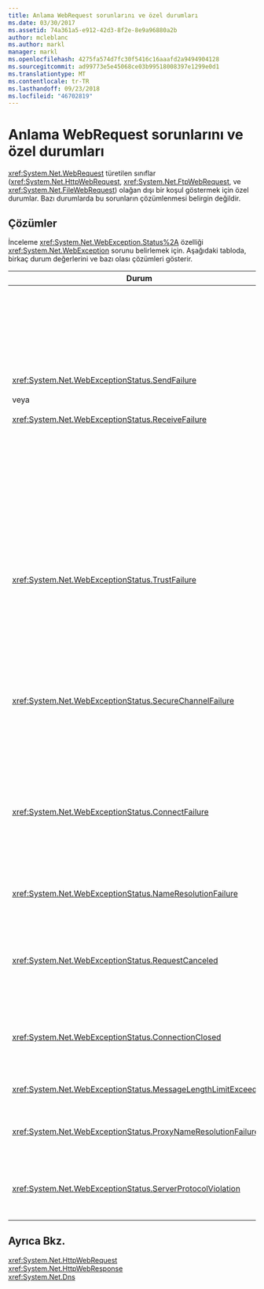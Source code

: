 ```yaml
---
title: Anlama WebRequest sorunlarını ve özel durumları
ms.date: 03/30/2017
ms.assetid: 74a361a5-e912-42d3-8f2e-8e9a96880a2b
author: mcleblanc
ms.author: markl
manager: markl
ms.openlocfilehash: 4275fa574d7fc30f5416c16aaafd2a9494904128
ms.sourcegitcommit: ad99773e5e45068ce03b99518008397e1299e0d1
ms.translationtype: MT
ms.contentlocale: tr-TR
ms.lasthandoff: 09/23/2018
ms.locfileid: "46702819"
---
```

# <a name="understanding-webrequest-problems-and-exceptions"></a>Anlama WebRequest sorunlarını ve özel durumları
<xref:System.Net.WebRequest> türetilen sınıflar (<xref:System.Net.HttpWebRequest>, <xref:System.Net.FtpWebRequest>, ve <xref:System.Net.FileWebRequest>) olağan dışı bir koşul göstermek için özel durumlar. Bazı durumlarda bu sorunların çözümlenmesi belirgin değildir.  
  
## <a name="solutions"></a>Çözümler  
 İnceleme <xref:System.Net.WebException.Status%2A> özelliği <xref:System.Net.WebException> sorunu belirlemek için. Aşağıdaki tabloda, birkaç durum değerlerini ve bazı olası çözümleri gösterir.  
  
|Durum|Ayrıntılar|Çözüm|  
|------------|-------------|--------------|  
|<xref:System.Net.WebExceptionStatus.SendFailure><br /><br /> veya<br /><br /> <xref:System.Net.WebExceptionStatus.ReceiveFailure>|Temel alınan yuvası ile ilgili bir sorun yoktur. Bağlantı sıfırlandı.|Bağlanın ve isteği yeniden gönderin.<br /><br /> En son hizmet paketinin yüklü olduğundan emin olun.<br /><br /> Değeri Artır <xref:System.Net.ServicePointManager.MaxServicePointIdleTime%2A?displayProperty=nameWithType> özelliği.<br /><br /> Ayarlama <xref:System.Net.HttpWebRequest.KeepAlive%2A?displayProperty=nameWithType> için `false`.<br /><br /> İle en fazla bağlantı sayısını artırmak <xref:System.Net.ServicePointManager.DefaultConnectionLimit%2A> özelliği.<br /><br /> Proxy yapılandırmasını denetleyin.<br /><br /> SSL kullanıyorsanız, sunucu işlemi sertifika deposuna erişim izni olduğundan emin olun.<br /><br /> Büyük miktarda veri gönderme verilirse <xref:System.Net.HttpWebRequest.AllowWriteStreamBuffering%2A> için `false`.|  
|<xref:System.Net.WebExceptionStatus.TrustFailure>|Sunucu sertifikası doğrulanamadı.|Internet Explorer'ı kullanarak URI açmayı deneyin. IE tarafından görüntülenen tüm güvenlik uyarıları çözümleyin. Güvenlik Uyarısı çözümlenemiyor sonra uygulayan bir sertifika ilkesi sınıf oluşturabilirsiniz <xref:System.Net.ICertificatePolicy> döndüren `true`ve geçirin <xref:System.Net.ServicePointManager.CertificatePolicy%2A>.<br /><br /> Başvurmak [ http://support.microsoft.com/?id=823177 ](https://go.microsoft.com/fwlink/?LinkID=179653).<br /><br /> İmzalı sunucu sertifikasının sertifika yetkilisinin sertifikayı Internet Explorer'da güvenilen sertifika yetkilisi listesine eklendiğinden emin olun.<br /><br /> URL ana bilgisayar adı sunucu sertifikasındaki ortak ad eşleştiğinden emin olun.|  
|<xref:System.Net.WebExceptionStatus.SecureChannelFailure>|SSL işlem sırasında bir hata oluştu veya sertifika ile ilgili bir sorun yoktur.|.NET Framework sürüm 1.1 yalnızca SSL 3.0 sürümünü destekler. Sunucu yalnızca TLS sürüm 1.0 veya sürüm 2.0 SSL kullanıyorsanız, özel durum oluşturulur. Yükseltme .NET Framework sürüm 2.0 ve ayarlama <xref:System.Net.ServicePointManager.SecurityProtocol%2A> sunucu eşleştirilecek.<br /><br /> İstemci sertifikası, sunucunun güvenmediği bir sertifika yetkilisi (CA) tarafından imzalanmış. CA sertifikasını sunucuya yükleyin. Bkz: [ http://support.microsoft.com/?id=332077 ](https://go.microsoft.com/fwlink/?LinkID=179654).<br /><br /> En son hizmet paketinin yüklü olduğundan emin olun.|  
|<xref:System.Net.WebExceptionStatus.ConnectFailure>|Bağlantı başarısız oldu.|Bir güvenlik duvarı veya proxy bağlantıyı engelliyor. Güvenlik Duvarı veya proxy bağlantıya izin vermek için değiştirin.<br /><br /> Açıkça belirtmek bir <xref:System.Net.WebProxy> çağırarak istemci uygulamasındaki <xref:System.Net.WebProxy> Oluşturucusu (WebServiceProxyClass.Proxy yeni adımdaki ([http://server:80](http://server/), true)).<br /><br /> FileMon veya Regmon çalışan işlem kimliğini WSPWSP.dll, HKLM\System\CurrentControlSet\Services\DnsCache veya HKLM\System\CurrentControlSet\Services\WinSock2 erişmek için gerekli izinlere sahip olmamasını sağlamaya çalışır.|  
|<xref:System.Net.WebExceptionStatus.NameResolutionFailure>|Etki alanı adı hizmeti konak adı çözümlenemedi.|Proxy doğru şekilde yapılandırın. Bkz: [ http://support.microsoft.com/?id=318140 ](https://go.microsoft.com/fwlink/?LinkID=179655).<br /><br /> Virüsten koruma yazılımının yüklü veya güvenlik duvarının bağlantıya engel olmadığından emin olun.|  
|<xref:System.Net.WebExceptionStatus.RequestCanceled>|<xref:System.Net.WebRequest.Abort%2A> çağrılan, veya bir hata oldu.|Bu sorunun nedeni istemci veya sunucu üzerinde ağır bir yük. Yükü azaltın.<br /><br /> Artırmak <xref:System.Net.ServicePointManager.DefaultConnectionLimit%2A> ayarı.<br /><br /> Bkz: [ http://support.microsoft.com/?id=821268 ](https://go.microsoft.com/fwlink/?LinkID=179656) Web hizmeti performans ayarlarını değiştirmek için.|  
|<xref:System.Net.WebExceptionStatus.ConnectionClosed>|Uygulama zaten kapatılmış olan bir yuva yazılmaya çalışıldı.|İstemci veya sunucu aşırı yüklendi. Yükü azaltın.<br /><br /> Artırmak <xref:System.Net.ServicePointManager.DefaultConnectionLimit%2A> ayarı.<br /><br /> Bkz: [ http://support.microsoft.com/?id=821268 ](https://go.microsoft.com/fwlink/?LinkID=179656) Web hizmeti performans ayarlarını değiştirmek için.|  
|<xref:System.Net.WebExceptionStatus.MessageLengthLimitExceeded>|Ayarlanan (<xref:System.Net.HttpWebRequest.MaximumResponseHeadersLength%2A>) iletide uzunluğu aşıldı.|Değeri Artır <xref:System.Net.HttpWebRequest.MaximumResponseHeadersLength%2A> özelliği.|  
|<xref:System.Net.WebExceptionStatus.ProxyNameResolutionFailure>|Etki alanı adı hizmeti proxy konak adı çözümlenemedi.|Proxy doğru şekilde yapılandırın. Bkz: [ http://support.microsoft.com/?id=318140 ](https://go.microsoft.com/fwlink/?LinkID=179655).<br /><br /> Zorla <xref:System.Net.HttpWebRequest> hiçbir proxy ayarı kullanılacak <xref:System.Net.HttpWebRequest.Proxy%2A> özelliğini `null`.|  
|<xref:System.Net.WebExceptionStatus.ServerProtocolViolation>|Sunucudan yanıt, geçerli bir HTTP yanıt değil. .NET Framework sunucu yanıtı HTTP 1.1 RFC ile uyumlu değil algıladığında, bu sorun oluşur. Yanıt yanlış üst bilgiler veya yanlış başlık sınırlayıcılar içerdiğinde, bu sorun oluşabilir. RFC 2616'http 1.1 ve sunucudan yanıt geçerli biçimini tanımlar. Daha fazla bilgi için bkz. [http://www.ietf.org](https://go.microsoft.com/fwlink/?LinkID=147388).|Bir ağ izleme işlem alın ve yanıt üst bilgileri inceleyin.<br /><br /> Sunucu yanıtı olmadan uygulamanız gerekiyorsa (Bu bir güvenlik sorunu olabilir) ayrıştırma, kümesi `useUnsafeHeaderParsing` için `true` yapılandırma dosyası. Bkz: [ \<httpWebRequest > öğesi (ağ ayarları)](../../../docs/framework/configure-apps/file-schema/network/httpwebrequest-element-network-settings.md).|  
  
## <a name="see-also"></a>Ayrıca Bkz.  
 <xref:System.Net.HttpWebRequest>  
 <xref:System.Net.HttpWebResponse>  
 <xref:System.Net.Dns>
